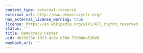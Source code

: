 ```yaml
---
content_type: external-resource
external_url: http://www.democracyctr.org/
has_external_license_warning: true
license: https://en.wikipedia.org/wiki/All_rights_reserved
status: ''
title: Democracy Center
uid: dbf3d23e-fdf3-4c8e-b60d-71900da52040
wayback_url: ''
---
```

